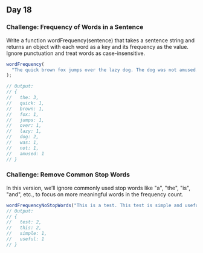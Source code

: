 ## Day 18

### Challenge: Frequency of Words in a Sentence

Write a function wordFrequency(sentence) that takes a sentence string and returns an object with each word as a key and its frequency as the value. Ignore punctuation and treat words as case-insensitive.

```js
wordFrequency(
  "The quick brown fox jumps over the lazy dog. The dog was not amused."
);

// Output:
// {
//   the: 3,
//   quick: 1,
//   brown: 1,
//   fox: 1,
//   jumps: 1,
//   over: 1,
//   lazy: 1,
//   dog: 2,
//   was: 1,
//   not: 1,
//   amused: 1
// }
```

### Challenge: Remove Common Stop Words

In this version, we’ll ignore commonly used stop words like "a", "the", "is", "and", etc., to focus on more meaningful words in the frequency count.

```js
wordFrequencyNoStopWords("This is a test. This test is simple and useful.");
// Output:
// {
//   test: 2,
//   this: 2,
//   simple: 1,
//   useful: 1
// }
```
